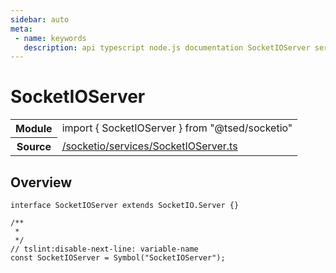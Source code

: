 ```yaml
---
sidebar: auto
meta:
 - name: keywords
   description: api typescript node.js documentation SocketIOServer service
---
```

# SocketIOServer <Badge text="Service" type="service"/>
<!-- Summary -->
<section class="symbol-info"><table class="is-full-width"><tbody><tr><th>Module</th><td><div class="lang-typescript"><span class="token keyword">import</span> { SocketIOServer }&nbsp;<span class="token keyword">from</span>&nbsp;<span class="token string">"@tsed/socketio"</span></div></td></tr><tr><th>Source</th><td><a href="https://github.com/Romakita/ts-express-decorators/blob/v4.30.2/src//socketio/services/SocketIOServer.ts#L0-L0">/socketio/services/SocketIOServer.ts</a></td></tr></tbody></table></section>

<!-- Overview -->
## Overview


<pre><code class="typescript-lang "><span class="token keyword">interface</span> SocketIOServer <span class="token keyword">extends</span> SocketIO.Server <span class="token punctuation">{</span><span class="token punctuation">}</span>

/**
 *
 */
// tslint<span class="token punctuation">:</span>disable-next-line<span class="token punctuation">:</span> variable-name
<span class="token keyword">const</span> SocketIOServer<span class="token punctuation"> = </span><span class="token function">Symbol</span><span class="token punctuation">(</span>"SocketIOServer"<span class="token punctuation">)</span><span class="token punctuation">;</span></code></pre>